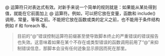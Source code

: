 
@ 运算符只对表达式有效。对新手来说一个简单的规则就是：如果能从某处得到值，就能在它前面加上 @ 运算符。例如，可以把它放在变量，函数和 include() 调用，常量，等等之前。不能把它放在函数或类的定义之前，也不能用于条件结构例如 if 和 foreach 等。

> 目前的“@”错误控制运算符前缀甚至使导致脚本终止的严重错误的错误报告也失效。这意味着如果在某个不存在或类型错误的函数调用前用了“@”来抑制错误信息，那脚本会没有任何迹象显示原因而死在那里。
